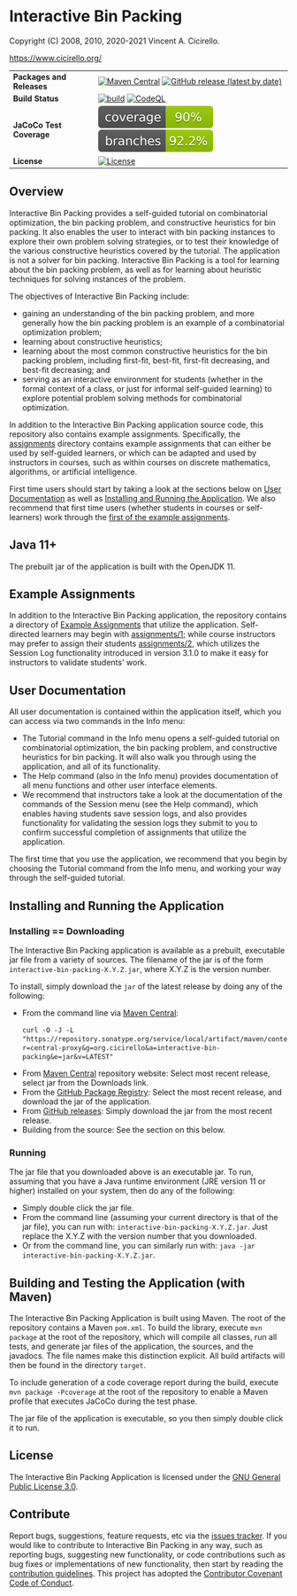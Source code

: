 # Interactive Bin Packing

Copyright (C) 2008, 2010, 2020-2021 Vincent A. Cicirello.

https://www.cicirello.org/

| | |
| :--- | :--- |
| __Packages and Releases__ | [![Maven Central](https://img.shields.io/maven-central/v/org.cicirello/interactive-bin-packing.svg?label=Maven%20Central)](https://search.maven.org/artifact/org.cicirello/interactive-bin-packing) [![GitHub release (latest by date)](https://img.shields.io/github/v/release/cicirello/InteractiveBinPacking?logo=GitHub)](https://github.com/cicirello/InteractiveBinPacking/releases) |
| __Build Status__ | [![build](https://github.com/cicirello/InteractiveBinPacking/workflows/build/badge.svg)](https://github.com/cicirello/InteractiveBinPacking/actions/workflows/build.yml) [![CodeQL](https://github.com/cicirello/InteractiveBinPacking/actions/workflows/codeql-analysis.yml/badge.svg)](https://github.com/cicirello/InteractiveBinPacking/actions/workflows/codeql-analysis.yml) |
| __JaCoCo Test Coverage__ | [![coverage](.github/badges/jacoco.svg)](https://github.com/cicirello/InteractiveBinPacking/actions/workflows/build.yml) [![branches](.github/badges/branches.svg)](https://github.com/cicirello/InteractiveBinPacking/actions/workflows/build.yml) |
| __License__ | [![License](https://img.shields.io/github/license/cicirello/InteractiveBinPacking)](https://github.com/cicirello/InteractiveBinPacking/blob/master/LICENSE) |

## Overview

Interactive Bin Packing provides a self-guided 
tutorial on combinatorial optimization, the bin packing problem, 
and constructive heuristics for bin packing. It also enables the 
user to interact with bin packing instances to explore their own 
problem solving strategies, or to test their knowledge of the 
various constructive heuristics covered by the tutorial. The 
application is not a solver for bin packing. Interactive 
Bin Packing is a tool for learning about the bin 
packing problem, as well as for learning about heuristic 
techniques for solving instances of the problem. 

The objectives of Interactive Bin Packing include:

* gaining an understanding of the bin packing problem, 
  and more generally how the bin packing problem is an 
  example of a combinatorial optimization problem;
* learning about constructive heuristics;
* learning about the most common constructive heuristics 
  for the bin packing problem, including first-fit, best-fit, 
  first-fit decreasing, and best-fit decreasing; and
* serving as an interactive environment for students (whether 
  in the formal context of a class, or just for informal 
  self-guided learning) to explore potential problem solving 
  methods for combinatorial optimization.

In addition to the Interactive Bin Packing application source code,
this repository also contains example assignments.  Specifically,
the [assignments](assignments) directory
contains example assignments that can either be used by
self-guided learners, or which can be adapted and used by
instructors in courses, such as within courses on discrete 
mathematics, algorithms, or artificial intelligence.

First time users should start by taking a look at the
sections below on [User Documentation](#user-documentation)
as well as [Installing and Running the 
Application](#installing-and-running-the-application). 
We also recommend that first time users (whether students in courses
or self-learners) work through the 
[first of the example assignments](assignments/1).


## Java 11+

The prebuilt jar of the application is built with the OpenJDK 11.

## Example Assignments

In addition to the Interactive Bin Packing application, the
repository contains a directory of [Example Assignments](assignments)
that utilize the application. Self-directed learners may begin with
[assignments/1](assignments/1); while course instructors may prefer
to assign their students [assignments/2](assignments/2), which utilizes
the Session Log functionality introduced in version 3.1.0 to make it easy
for instructors to validate students' work. 

## User Documentation

All user documentation is contained within the application itself, 
which you can access via two
commands in the Info menu:

* The Tutorial command in the Info menu opens a self-guided tutorial 
  on combinatorial optimization, the bin packing problem, and 
  constructive heuristics for bin packing. It will also walk you through 
  using the application, and all of its functionality. 
* The Help command (also in the Info menu) provides documentation of all 
  menu functions and other user interface elements.
* We recommend that instructors take a look at the documentation of the
  commands of the Session menu (see the Help command), which enables having
  students save session logs, and also provides functionality for validating
  the session logs they submit to you to confirm successful completion of
  assignments that utilize the application.

The first time that you use the application, we recommend that you 
begin by choosing the Tutorial command from the Info menu, and working 
your way through the self-guided tutorial.  


## Installing and Running the Application

### Installing == Downloading

The Interactive Bin Packing application is available as a prebuilt, executable
jar file from a variety of sources. The filename of the jar is of the form
`interactive-bin-packing-X.Y.Z.jar`, where X.Y.Z is the version number.

To install, simply download the `jar` of the latest release by doing any of the
following:
* From the command line via 
  [Maven Central](https://search.maven.org/artifact/org.cicirello/interactive-bin-packing):  
  ```Shell
  curl -O -J -L  "https://repository.sonatype.org/service/local/artifact/maven/content?r=central-proxy&g=org.cicirello&a=interactive-bin-packing&e=jar&v=LATEST"
  ```
* From 
  [Maven Central](https://search.maven.org/artifact/org.cicirello/interactive-bin-packing) 
  repository website: Select most recent release, select jar from the Downloads link.
* From the 
  [GitHub Package Registry](https://github.com/users/cicirello/packages?repo_name=InteractiveBinPacking): 
  Select the most recent release, and download the jar of the application. 
* From [GitHub releases](https://github.com/cicirello/InteractiveBinPacking/releases): 
  Simply download the jar from the most recent release.
* Building from the source: See the section on this below.

### Running

The jar file that you downloaded above is an executable jar. To run, assuming 
that you have a Java runtime environment (JRE version 11 or higher)
installed on your system, then do any of the following:
* Simply double click the jar file.
* From the command line (assuming your current directory is that of the 
  jar file), you can run with: `interactive-bin-packing-X.Y.Z.jar`.
  Just replace the X.Y.Z with the version number that you downloaded.
* Or from the command line, you can similarly run 
  with: `java -jar interactive-bin-packing-X.Y.Z.jar`. 

## Building and Testing the Application (with Maven)

The Interactive Bin Packing Application is built using Maven. The 
root of the repository contains a Maven `pom.xml`.  To build the library, 
execute `mvn package` at the root of the repository, which
will compile all classes, run all tests, and generate jar files of the 
application, the sources, and the javadocs.  The file names
make this distinction explicit.  All build artifacts will then
be found in the directory `target`.

To include generation of a code coverage report during the build,
execute `mvn package -Pcoverage` at the root of the repository to 
enable a Maven profile that executes JaCoCo during the test phase.

The jar file of the application is executable, so you then simply
double click it to run.


## License

The Interactive Bin Packing Application is licensed under 
the [GNU General Public License 3.0](https://www.gnu.org/licenses/gpl-3.0.en.html).

## Contribute

Report bugs, suggestions, feature requests, etc via 
the [issues tracker](https://github.com/cicirello/InteractiveBinPacking/issues).
If you would like to contribute to Interactive Bin Packing in any way, such 
as reporting bugs, suggesting new functionality, or code contributions 
such as bug fixes or implementations of new functionality, then start 
by reading 
the [contribution guidelines](https://github.com/cicirello/.github/blob/main/CONTRIBUTING.md).
This project has adopted 
the [Contributor Covenant Code of Conduct](https://github.com/cicirello/.github/blob/main/CODE_OF_CONDUCT.md).
